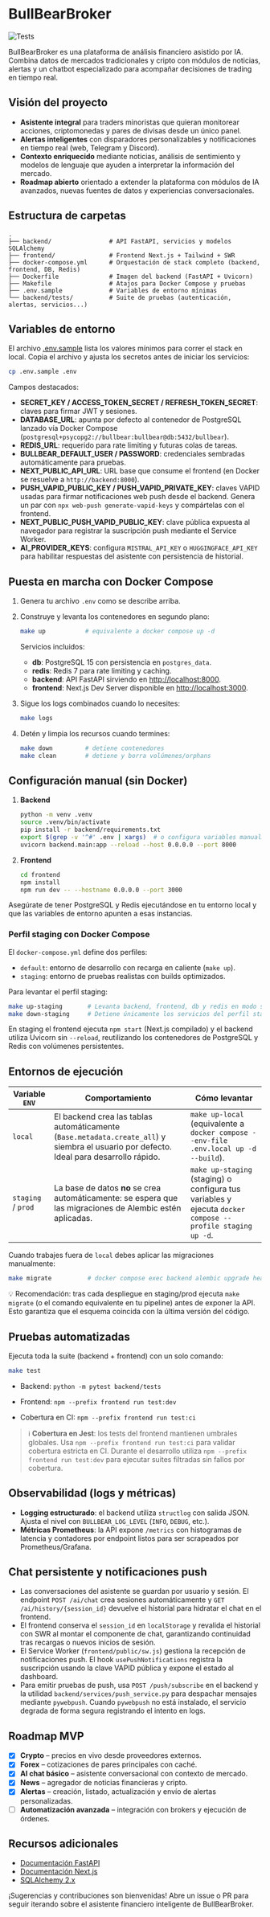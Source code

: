 # BullBearBroker

![Tests](https://github.com/bullbearbroker/bullbearbroker/actions/workflows/tests.yml/badge.svg)

BullBearBroker es una plataforma de análisis financiero asistido por IA. Combina datos de
mercados tradicionales y cripto con módulos de noticias, alertas y un chatbot
especializado para acompañar decisiones de trading en tiempo real.

## Visión del proyecto

- **Asistente integral** para traders minoristas que quieran monitorear acciones,
  criptomonedas y pares de divisas desde un único panel.
- **Alertas inteligentes** con disparadores personalizables y notificaciones en
  tiempo real (web, Telegram y Discord).
- **Contexto enriquecido** mediante noticias, análisis de sentimiento y modelos
  de lenguaje que ayuden a interpretar la información del mercado.
- **Roadmap abierto** orientado a extender la plataforma con módulos de IA
  avanzados, nuevas fuentes de datos y experiencias conversacionales.

## Estructura de carpetas

```text
.
├── backend/                # API FastAPI, servicios y modelos SQLAlchemy
├── frontend/               # Frontend Next.js + Tailwind + SWR
├── docker-compose.yml      # Orquestación de stack completo (backend, frontend, DB, Redis)
├── Dockerfile              # Imagen del backend (FastAPI + Uvicorn)
├── Makefile                # Atajos para Docker Compose y pruebas
├── .env.sample             # Variables de entorno mínimas
└── backend/tests/          # Suite de pruebas (autenticación, alertas, servicios...)
```

## Variables de entorno

El archivo [.env.sample](./.env.sample) lista los valores mínimos para correr el
stack en local. Copia el archivo y ajusta los secretos antes de iniciar los
servicios:

```bash
cp .env.sample .env
```

Campos destacados:

- **SECRET_KEY / ACCESS_TOKEN_SECRET / REFRESH_TOKEN_SECRET**: claves para firmar
  JWT y sesiones.
- **DATABASE_URL**: apunta por defecto al contenedor de PostgreSQL lanzado vía
  Docker Compose (`postgresql+psycopg2://bullbear:bullbear@db:5432/bullbear`).
- **REDIS_URL**: requerido para rate limiting y futuras colas de tareas.
- **BULLBEAR_DEFAULT_USER / PASSWORD**: credenciales sembradas automáticamente para pruebas.
- **NEXT_PUBLIC_API_URL**: URL base que consume el frontend (en Docker se
  resuelve a `http://backend:8000`).
- **PUSH_VAPID_PUBLIC_KEY / PUSH_VAPID_PRIVATE_KEY**: claves VAPID usadas para
  firmar notificaciones web push desde el backend. Genera un par con
  `npx web-push generate-vapid-keys` y compártelas con el frontend.
- **NEXT_PUBLIC_PUSH_VAPID_PUBLIC_KEY**: clave pública expuesta al navegador
  para registrar la suscripción push mediante el Service Worker.
- **AI_PROVIDER_KEYS**: configura `MISTRAL_API_KEY` o `HUGGINGFACE_API_KEY` para
  habilitar respuestas del asistente con persistencia de historial.

## Puesta en marcha con Docker Compose

1. Genera tu archivo `.env` como se describe arriba.
2. Construye y levanta los contenedores en segundo plano:

   ```bash
   make up           # equivalente a docker compose up -d
   ```

   Servicios incluidos:

   - **db**: PostgreSQL 15 con persistencia en `postgres_data`.
   - **redis**: Redis 7 para rate limiting y caching.
   - **backend**: API FastAPI sirviendo en [http://localhost:8000](http://localhost:8000).
   - **frontend**: Next.js Dev Server disponible en [http://localhost:3000](http://localhost:3000).

3. Sigue los logs combinados cuando lo necesites:

   ```bash
   make logs
   ```

4. Detén y limpia los recursos cuando termines:

   ```bash
   make down         # detiene contenedores
   make clean        # detiene y borra volúmenes/orphans
   ```

## Configuración manual (sin Docker)

1. **Backend**
   ```bash
   python -m venv .venv
   source .venv/bin/activate
   pip install -r backend/requirements.txt
   export $(grep -v '^#' .env | xargs)  # o configura variables manualmente
   uvicorn backend.main:app --reload --host 0.0.0.0 --port 8000
   ```

2. **Frontend**
   ```bash
   cd frontend
   npm install
   npm run dev -- --hostname 0.0.0.0 --port 3000
   ```

Asegúrate de tener PostgreSQL y Redis ejecutándose en tu entorno local y que las
variables de entorno apunten a esas instancias.

### Perfil staging con Docker Compose

El `docker-compose.yml` define dos perfiles:

- `default`: entorno de desarrollo con recarga en caliente (`make up`).
- `staging`: entorno de pruebas realistas con builds optimizados.

Para levantar el perfil staging:

```bash
make up-staging       # Levanta backend, frontend, db y redis en modo staging
make down-staging     # Detiene únicamente los servicios del perfil staging
```

En staging el frontend ejecuta `npm start` (Next.js compilado) y el backend
utiliza Uvicorn sin `--reload`, reutilizando los contenedores de PostgreSQL y
Redis con volúmenes persistentes.

## Entornos de ejecución

| Variable `ENV` | Comportamiento | Cómo levantar |
| -------------- | -------------- | ------------- |
| `local`        | El backend crea las tablas automáticamente (`Base.metadata.create_all`) y siembra el usuario por defecto. Ideal para desarrollo rápido. | `make up-local` (equivalente a `docker compose --env-file .env.local up -d --build`). |
| `staging` / `prod` | La base de datos **no** se crea automáticamente: se espera que las migraciones de Alembic estén aplicadas. | `make up-staging` (staging) o configura tus variables y ejecuta `docker compose --profile staging up -d`. |

Cuando trabajes fuera de `local` debes aplicar las migraciones manualmente:

```bash
make migrate          # docker compose exec backend alembic upgrade head
```

💡 Recomendación: tras cada despliegue en staging/prod ejecuta `make migrate` (o el comando equivalente en tu pipeline) antes de exponer la API. Esto garantiza que el esquema coincida con la última versión del código.

## Pruebas automatizadas

Ejecuta toda la suite (backend + frontend) con un solo comando:

```bash
make test
```

- Backend: `python -m pytest backend/tests`
- Frontend: `npm --prefix frontend run test:dev`

- Cobertura en CI: `npm --prefix frontend run test:ci`

> ℹ️ **Cobertura en Jest**: los tests del frontend mantienen umbrales globales.
> Usa `npm --prefix frontend run test:ci` para validar cobertura estricta en CI.
> Durante el desarrollo utiliza `npm --prefix frontend run test:dev` para
> ejecutar suites filtradas sin fallos por cobertura.

## Observabilidad (logs y métricas)

- **Logging estructurado**: el backend utiliza `structlog` con salida JSON. Ajusta
  el nivel con `BULLBEAR_LOG_LEVEL` (`INFO`, `DEBUG`, etc.).
- **Métricas Prometheus**: la API expone `/metrics` con histogramas de latencia y
  contadores por endpoint listos para ser scrapeados por Prometheus/Grafana.

## Chat persistente y notificaciones push

- Las conversaciones del asistente se guardan por usuario y sesión. El endpoint
  `POST /ai/chat` crea sesiones automáticamente y `GET /ai/history/{session_id}`
  devuelve el historial para hidratar el chat en el frontend.
- El frontend conserva el `session_id` en `localStorage` y revalida el historial
  con SWR al montar el componente de chat, garantizando continuidad tras
  recargas o nuevos inicios de sesión.
- El Service Worker (`frontend/public/sw.js`) gestiona la recepción de
  notificaciones push. El hook `usePushNotifications` registra la suscripción
  usando la clave VAPID pública y expone el estado al dashboard.
- Para emitir pruebas de push, usa `POST /push/subscribe` en el backend y la
  utilidad `backend/services/push_service.py` para despachar mensajes mediante
  `pywebpush`. Cuando `pywebpush` no está instalado, el servicio degrada de
  forma segura registrando el intento en logs.

## Roadmap MVP

- [x] **Crypto** – precios en vivo desde proveedores externos.
- [x] **Forex** – cotizaciones de pares principales con caché.
- [x] **AI chat básico** – asistente conversacional con contexto de mercado.
- [x] **News** – agregador de noticias financieras y cripto.
- [x] **Alertas** – creación, listado, actualización y envío de alertas personalizadas.
- [ ] **Automatización avanzada** – integración con brokers y ejecución de órdenes.

## Recursos adicionales

- [Documentación FastAPI](https://fastapi.tiangolo.com/)
- [Documentación Next.js](https://nextjs.org/docs)
- [SQLAlchemy 2.x](https://docs.sqlalchemy.org/)

¡Sugerencias y contribuciones son bienvenidas! Abre un issue o PR para seguir
iterando sobre el asistente financiero inteligente de BullBearBroker.
